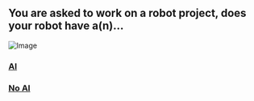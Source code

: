 ## You are asked to work on a robot project, does your robot have a(n)...

![Image](link)

### [AI](ai.md)  
### [No AI](noai.md)